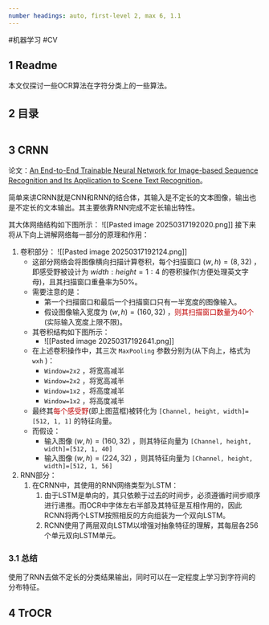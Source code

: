 ```yaml
---
number headings: auto, first-level 2, max 6, 1.1
---
```

#机器学习 #CV 

## 1 Readme

本文仅探讨一些OCR算法在字符分类上的一些算法。

## 2 目录

```toc
```

## 3 CRNN

论文：[An End-to-End Trainable Neural Network for Image-based Sequence Recognition and Its Application to Scene Text Recognition](https://arxiv.org/abs/1507.05717)。

简单来讲CRNN就是CNN和RNN的结合体，其输入是不定长的文本图像，输出也是不定长的文本输出。其主要依靠RNN完成不定长输出特性。

其大体网络结构如下图所示：
	![[Pasted image 20250317192020.png]]
接下来将从下向上讲解网络每一部分的原理和作用：
1. 卷积部分：
	![[Pasted image 20250317192124.png]]
	- 这部分网络会将图像横向扫描计算卷积，每个扫描窗口 $(w, h)=(8, 32)$ ，即感受野被设计为 $width:height=1:4$ 的卷积操作(方便处理英文字母)，且其扫描窗口重叠率为50%。
	- 需要注意的是：
		- 第一个扫描窗口和最后一个扫描窗口只有一半宽度的图像输入。
		- 假设图像输入宽度为 $(w, h)=(160, 32)$ ，<font color="#c00000">则其扫描窗口数量为40个</font>(实际输入宽度上限不限)。
	- 其卷积结构如下图所示：
		- ![[Pasted image 20250317192641.png]]
	- 在上述卷积操作中，其三次 `MaxPooling` 参数分别为(从下向上，格式为 `wxh` )：
		- `Window=2x2` ，将宽高减半
		- `Window=2x2` ，将宽高减半
		- `Window=1x2` ，将高度减半
		- `Window=1x2` ，将高度减半
	- 最终其<font color="#c00000">每个感受野</font>(即上图蓝框)被转化为 `[Channel, height, width]=[512, 1, 1]` 的特征向量。
	- 而假设：
		- 输入图像 $(w, h)=(160, 32)$ ，则其特征向量为 `[Channel, height, width]=[512, 1, 40]` 
		- 输入图像 $(w, h)=(224, 32)$ ，则其特征向量为 `[Channel, height, width]=[512, 1, 56]` 
2. RNN部分：
	1. 在CRNN中，其使用的RNN网络类型为LSTM：
		1. 由于LSTM是单向的，其只依赖于过去的时间步，必须遵循时间步顺序进行递推。而OCR中字体左右半部及其特征是互相作用的，因此RCNN将两个LSTM按照相反的方向组装为一个双向LSTM。
		2. RCNN使用了两层双向LSTM以增强对抽象特征的理解，其每层各256个单元双向LSTM单元。

### 3.1 总结

使用了RNN去做不定长的分类结果输出，同时可以在一定程度上学习到字符间的分布特征。

## 4 TrOCR




